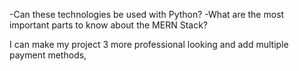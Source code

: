 -Can these technologies be used with Python?
-What are the most important parts to know about the MERN Stack?

I can make my project 3 more professional looking and add multiple payment methods, 
